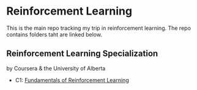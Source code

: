 # Reinforcement Learning
This is the main repo tracking my trip in reinforcement learning.
The repo contains folders taht are linked below.

## Reinforcement Learning Specialization
by Coursera & the University of Alberta

- C1: [Fundamentals of Reinforcement Learning](rl-coursera/1-fundamentals-of-rl/README.md)


  